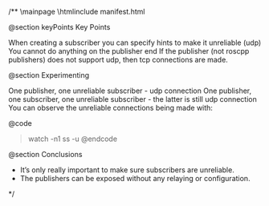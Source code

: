 /**
\mainpage
\htmlinclude manifest.html


@section keyPoints Key Points

When creating a subscriber you can specify hints to make it unreliable (udp)
You cannot do anything on the publisher end
If the publisher (not roscpp publishers) does not support udp, then tcp connections are made.

@section Experimenting

One publisher, one unreliable subscriber - udp connection
One publisher, one subscriber, one unreliable subscriber - the latter is still udp connection
You can observe the unreliable connections being made with:

@code
> watch -n1 ss -u
@endcode

@section Conclusions

- It’s only really important to make sure subscribers are unreliable.
- The publishers can be exposed without any relaying or configuration.


*/
